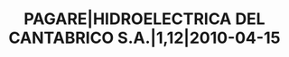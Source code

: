 ---
layout: asset
title: PAGARE|HIDROELECTRICA DEL CANTABRICO S.A.|1,12|2010-04-15
isin: ES05060253T2
---